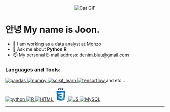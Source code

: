 <p align="center">

  <img src="https://media.tenor.com/images/88c98b0328623a28d199a35e2e8a3fb9/tenor.gif" alt="Cat GIF" width="220" height="217">
  
</p>

# 안녕 My name is Joon.





- 📖  I am working as a data analyst at Monzo
- 💬  Ask me about **Python** **R**
- 📫  My personal E-mail address: denim.bluu@gmail.com


<h3 align="left">Languages and Tools:</h3>
<p align="left"> 
 <a href="https://pandas.pydata.org/" target="_blank"> <img src="https://upload.wikimedia.org/wikipedia/commons/thumb/e/ed/Pandas_logo.svg/1200px-Pandas_logo.svg.png" alt="pandas" width="70" height="40"/> </a>
 <a href="https://numpy.org/" target="_blank"> <img src="https://upload.wikimedia.org/wikipedia/commons/thumb/3/31/NumPy_logo_2020.svg/1024px-NumPy_logo_2020.svg.png" alt="numpy" width="60" height="40"/> </a>
 <a href="https://scikit-learn.org/" target="_blank"> <img src="https://upload.wikimedia.org/wikipedia/commons/0/05/Scikit_learn_logo_small.svg" alt="scikit_learn" width="40" height="40"/> </a> 
<a href="https://www.tensorflow.org/" target="_blank"> <img src="https://upload.wikimedia.org/wikipedia/commons/thumb/2/2d/Tensorflow_logo.svg/957px-Tensorflow_logo.svg.png" alt="tensorflow" width="40" height="40"/> </a> and etc...
  <br></br>
  
 <a href="https://www.python.org/" target="_blank"> 
  <img src="https://cdn3.iconfinder.com/data/icons/logos-and-brands-adobe/512/267_Python-512.png" alt="python" width="40" height="40"/> </a> 
 <a href="https://www.r-project.org/" target="_blank"> 
  <img src="https://cdn.iconscout.com/icon/free/png-512/r-5-283170.png" alt="R" width="40" height="40"/> </a> 
  <a href="#" target="_blank"> 
  <img src="https://images.vexels.com/media/users/3/166383/isolated/preview/6024bc5746d7436c727825dc4fc23c22-html-programming-language-icon-by-vexels.png" alt="HTML" width="40" height="40"/> </a> 
  <a href="#" target="_blank"> 
  <img src="https://raw.githubusercontent.com/github/explore/6c6508f34230f0ac0d49e847a326429eefbfc030/topics/css/css.png" alt="CSS" width="40" height="40"/> </a> <a href="#" target="_blank"> 
  <img src="https://cdn.iconscout.com/icon/free/png-256/javascript-2038874-1720087.png" alt="JS" width="40" height="40"/> </a>  
  <a href="#" target="_blank"> 
  <img src="https://icons-for-free.com/iconfiles/png/512/logo+my+query+server+sql+icon-1320184811372606623.png" alt="MySQL" width="40" height="40"/> </a>  
</p>

----
